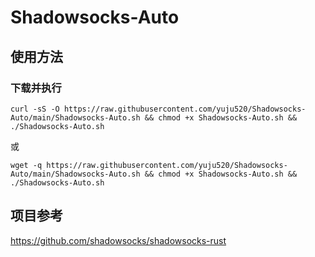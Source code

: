 # Shadowsocks-Auto

## 使用方法

### 下载并执行
```
curl -sS -O https://raw.githubusercontent.com/yuju520/Shadowsocks-Auto/main/Shadowsocks-Auto.sh && chmod +x Shadowsocks-Auto.sh && ./Shadowsocks-Auto.sh
```
或
```
wget -q https://raw.githubusercontent.com/yuju520/Shadowsocks-Auto/main/Shadowsocks-Auto.sh && chmod +x Shadowsocks-Auto.sh && ./Shadowsocks-Auto.sh
```


## 项目参考
https://github.com/shadowsocks/shadowsocks-rust
